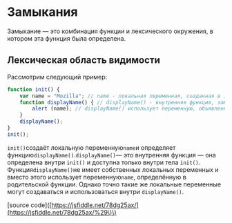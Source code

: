 # Замыкания

Замыкание — это комбинация функции и лексического окружения, в котором эта функция была определена.

## Лексическая область видимости

Рассмотрим следующий пример:

```js
function init() {
    var name = "Mozilla"; // name - локальная переменная, созданная в init
    function displayName() { // displayName() - внутренняя функция, замыкание
        alert (name); // displayName() использует переменную, объявленную в родительской функции    
    }
    displayName();    
}
init();
```

`init()`создаёт локальную переменную`name`и определяет функцию`displayName()`.`displayName()`— это внутренняя функция — она определена внутри `init()` и доступна только внутри тела `init()`. Функция`displayName()`не имеет собственных локальных переменных и вместо этого использует переменную`name`, определённую в родительской функции. Однако точно такие же локальные переменные могут создаваться и использоваться внутри `displayName()`.

\[source code\]\([https://jsfiddle.net/78dg25ax/](https://jsfiddle.net/78dg25ax/%29\)\)

